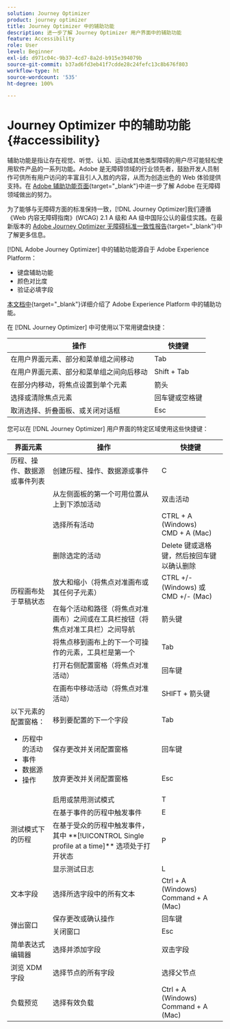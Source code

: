 ```yaml
---
solution: Journey Optimizer
product: journey optimizer
title: Journey Optimizer 中的辅助功能
description: 进一步了解 Journey Optimizer 用户界面中的辅助功能
feature: Accessibility
role: User
level: Beginner
exl-id: d971c04c-9b37-4cd7-8a2d-b915e394079b
source-git-commit: b37ad6fd3eb41f7cdde28c24fefc13c8b676f803
workflow-type: ht
source-wordcount: '535'
ht-degree: 100%

---
```


# Journey Optimizer 中的辅助功能{#accessibility}

辅助功能是指让存在视觉、听觉、认知、运动或其他类型障碍的用户尽可能轻松使用软件产品的一系列功能。Adobe 是无障碍领域的行业领先者，鼓励开发人员制作可供所有用户访问的丰富且引人入胜的内容，从而为创造出色的 Web 体验提供支持。在 [Adobe 辅助功能页面](https://www.adobe.com/accessibility.html){target="_blank"}中进一步了解 Adobe 在无障碍领域做出的努力。

为了能够与无障碍方面的标准保持一致，[!DNL Journey Optimizer]我们遵循《Web 内容无障碍指南》(WCAG) 2.1 A 级和 AA 级中国际公认的最佳实践。在最新版本的 [Adobe Journey Optimizer 无障碍标准一致性报告](https://www.adobe.com/accessibility/compliance/adobe-journey-optimizer-2022.html){target="_blank"}中了解更多信息。


[!DNL Adobe Journey Optimizer] 中的辅助功能源自于 Adobe Experience Platform：

* 键盘辅助功能
* 颜色对比度
* 验证必填字段

[本文档中](https://experienceleague.adobe.com/docs/experience-platform/accessibility/features.html?lang=zh-Hans){target="_blank"}详细介绍了 Adobe Experience Platform 中的辅助功能。

在 [!DNL Journey Optimizer] 中可使用以下常用键盘快捷：

| 操作 | 快捷键 |
| --- | --- |
| 在用户界面元素、部分和菜单组之间移动 | Tab |
| 在用户界面元素、部分和菜单组之间向后移动 | Shift + Tab |
| 在部分内移动，将焦点设置到单个元素 | 箭头 |
| 选择或清除焦点元素 | 回车键或空格键 |
| 取消选择、折叠面板、或关闭对话框 | Esc |

您可以在 [!DNL Journey Optimizer] 用户界面的特定区域使用这些快捷键：

<table>
  <thead>
    <tr>
      <th>界面元素</th>
      <th>操作</th>
      <th>快捷键</th>
    </tr>
  </thead>
  <tr>
    <td>历程、操作、数据源或事件列表</td>
    <td>创建历程、操作、数据源或事件</td>
    <td>C</td>
  </tr>
  <tr>
    <td rowspan="8">历程画布处于草稿状态</td>
    <td>从左侧面板的第一个可用位置从上到下添加活动</td>
    <td>双击活动</td>
  </tr>
  <tr>
    <td>选择所有活动</td>
    <td>CTRL + A (Windows)<br/>CMD + A (Mac)</td>
  </tr>
  <tr>
    <td>删除选定的活动</td>
    <td>Delete 键或退格键，然后按回车键以确认删除</td>
  </tr>
  <tr>
    <td>放大和缩小（将焦点对准画布或其任何子元素）</td>
    <td>CTRL +/- (Windows) 或 CMD +/- (Mac)</td>
  </tr>  
  <tr>
    <td>在每个活动和路径（将焦点对准画布）之间或在工具栏按钮（将焦点对准工具栏）之间导航</td>
    <td>箭头键</td>
  </tr>   
  <tr>
    <td>将焦点移到画布上的下一个可操作的元素，工具栏是第一个</td>
    <td>Tab</td>
  </tr>  
  <tr>
    <td>打开右侧配置窗格（将焦点对准活动）</td>
    <td>回车键</td>
  </tr>   
  <tr>
    <td>在画布中移动活动（将焦点对准活动）</td>
    <td>SHIFT + 箭头键</td>
  </tr>  
  <tr>
  <td rowspan="3">
  以下元素的配置窗格：
<ul>
  <li>历程中的活动</li>
  <li>事件</li>
  <li>数据源</li>
  <li>操作</li>
</ul>
  </td>
    <td>移到要配置的下一个字段</td>
    <td>Tab</td>
  </tr>
  <tr>
    <td>保存更改并关闭配置窗格</td>
    <td>回车键</td>
  </tr>
  <tr>
    <td>放弃更改并关闭配置窗格</td>
    <td>Esc</td>
  </tr>
  <tr>
    <td rowspan="4">测试模式下的历程</td>
    <td>启用或禁用测试模式</td>
    <td>T</td>
  </tr>
  <tr>
    <td>在基于事件的历程中触发事件</td>
    <td>E</td>
  </tr>
  <tr>
    <td>在基于受众的历程中触发事件，其中 **[!UICONTROL Single profile at a time]** 选项处于打开状态</td>
    <td>P</td>
  </tr>
  <tr>
    <td>显示测试日志</td>
    <td>L</td>
  </tr>
<!-- //Ajouter ce raccourci quand il marchera (actuellement, le raccourci Ctrl/Cmd+F du navigateur a priorité sur celui de AJO).//
  <tr>
    <td>Page with a search bar</td>
    <td>Select the search bar</td>
    <td>Ctrl/Command + F</td>
  </tr>
-->
  <tr>
    <td>文本字段</td>
    <td>选择所选字段中的所有文本</td>
    <td>Ctrl + A (Windows)<br/>Command + A (Mac)</td>
  </tr>
  <tr>
    <td rowspan="2">弹出窗口</td>
    <td>保存更改或确认操作</td>
    <td>回车键</td>
  </tr>
  <tr>
    <td>关闭窗口</td>
    <td>Esc</td>
  </tr>
  <tr>
    <td>简单表达式编辑器</td>
    <td>选择并添加字段</td>
    <td>双击字段</td>
  </tr>
  <tr>
    <td>浏览 XDM 字段</td>
    <td>选择节点的所有字段</td>
    <td>选择父节点</td>
  </tr>
  <tr>
    <td>负载预览</td>
    <td>选择有效负载</td>
    <td>Ctrl + A (Windows)<br/>Command + A (Mac)</td>
  </tr>
</table>
